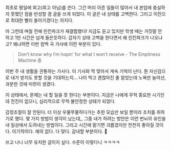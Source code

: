 최초로 평일에 회고(회고 아님)를 쓴다. 그간 머리 아픈 일들이 많아서 내 본업에 충실하지 못했던 점을 반성할 겸 글을 쓰게 되었다. 이 글은 내 상태를 고백한다. 그리고 이전으로 최대한 빨리 돌아가겠다는 의지다. 

아 그런데 며칠 전에 린킨파크가 재결합했다! 지금도 듣고 있지만 학생 때는 거짓말 안 하고 1만 시간은 넘게 들은듯하다. 갑자기 상태 고백을 한다면서 왜 린킨파크가 나오냐고? 왜냐하면 이번 컴백 곡 가사에 이런 부분이 있다.

> Don’t know why I’m hopin’ for what I won’t receive - The Emptiness Machine 중

이번 주 내 생활을 관통하는 가사다. 이 기사와 딱 맞아서 계속 기억이 난다. 뭔 자신감으로 내가 받지도 못할 것을 기대하는지… 나이 먹고 괜찮아진 줄 알았는데 노욕만 늘어선, 과분한 것에 미련이 생겼다. 

이 상태에서, 문제는 내 할 일을 못 한다는 부분이다. 지금은 나에게 무척 중요한 시기인데 전진이 없으니, 심리적으로 무척 불안정한 상태가 되었다.

감정조절이 잘 안된다. 더 이상 우물쭈물하다가는 추한 모습만 보일 뿐이라 조치를 취하기로 했다. 몇 가지 방법이 생각이 났는데,, 그중 내가 하려는 방안은 이런 번뇌의 유인을 내 일상에서 도려내는 방법이다. 그리고 시간에 맡기면 괴롭겠지만 천천히 좋아질 것이다. 이기적이다. 예의 없다. 다 맞다. 감내할 부분이다. 🤧

쓰고 나니 너무 유치한 글이지 싶다. 수준이 이렇다니 ㅋㅋㅋㅋ